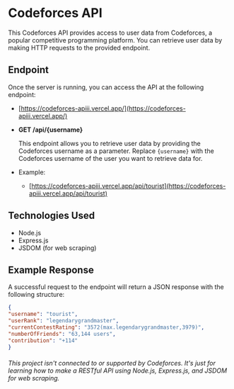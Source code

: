 # Codeforces API 

This Codeforces API provides access to user data from Codeforces, a popular competitive programming platform. You can retrieve user data by making HTTP requests to the provided endpoint.

## Endpoint
Once the server is running, you can access the API at the following endpoint:

- [https://codeforces-apiii.vercel.app/](https://codeforces-apiii.vercel.app/)

- **GET /api/{username}**

  This endpoint allows you to retrieve user data by providing the Codeforces username as a parameter. Replace `{username}` with the Codeforces username of the user you want to retrieve data for.

- Example:
   - [https://codeforces-apiii.vercel.app/api/tourist](https://codeforces-apiii.vercel.app/api/tourist)

## Technologies Used
- Node.js
- Express.js
- JSDOM (for web scraping)



## Example Response
A successful request to the endpoint will return a JSON response with the following structure:

```json
{
"username": "tourist",
"userRank": "legendarygrandmaster",
"currentContestRating": "3572(max.legendarygrandmaster,3979)",
"numberOfFriends": "63,144 users",
"contribution": "+114"
}
```


<h6>This project isn't connected to or supported by Codeforces. It's just for learning how to make a RESTful API using Node.js, Express.js, and JSDOM for web scraping.</h6>
